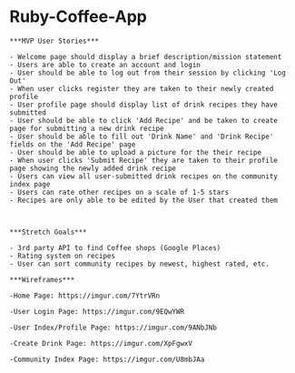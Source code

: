 # Ruby-Coffee-App


    ***MVP User Stories***
                  
    - Welcome page should display a brief description/mission statement            
    - Users are able to create an account and login
    - User should be able to log out from their session by clicking 'Log Out'
    - When user clicks register they are taken to their newly created profile
    - User profile page should display list of drink recipes they have submitted
    - User should be able to click 'Add Recipe' and be taken to create page for submitting a new drink recipe
    - User should be able to fill out 'Drink Name' and 'Drink Recipe' fields on the 'Add Recipe' page
    - User should be able to upload a picture for the their recipe
    - When user clicks 'Submit Recipe' they are taken to their profile page showing the newly added drink recipe
    - Users can view all user-submitted drink recipes on the community index page
    - Users can rate other recipes on a scale of 1-5 stars                
    - Recipes are only able to be edited by the User that created them
    
    
    
    ***Stretch Goals***
        
    - 3rd party API to find Coffee shops (Google Places)
    - Rating system on recipes
    - User can sort community recipes by newest, highest rated, etc.
        
    ***Wireframes***

    -Home Page: https://imgur.com/7YtrVRn

    -User Login Page: https://imgur.com/9EQwYWR

    -User Index/Profile Page: https://imgur.com/9ANbJNb

    -Create Drink Page: https://imgur.com/XpFgwxV

    -Community Index Page: https://imgur.com/U8mbJAa

